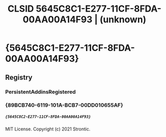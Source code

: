 ﻿---
title: "CLSID 5645C8C1-E277-11CF-8FDA-00AA00A14F93 | (unknown)"
excerpt: What is COM-Object CLSID 5645C8C1-E277-11CF-8FDA-00AA00A14F93?
---

# {5645C8C1-E277-11CF-8FDA-00AA00A14F93}


## Registry


### PersistentAddinsRegistered


### {89BCB740-6119-101A-BCB7-00DD010655AF}

##### `{5645C8C2-E277-11CF-8FDA-00AA00A14F93}`

MIT License. Copyright (c) 2021 Strontic.


